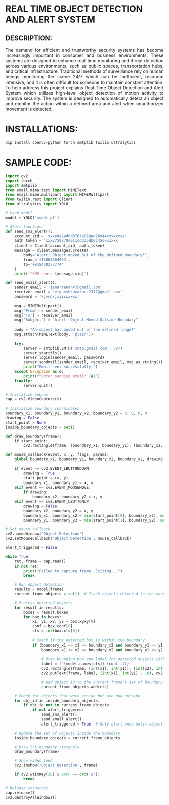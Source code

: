 # REAL TIME OBJECT DETECTION AND ALERT SYSTEM
## DESCRIPTION:
<div align="justify">
The demand for efficient and trustworthy security systems has become increasingly important in consumer and business environments. These systems are designed to enhance real-time monitoring and threat detection across various environments, such as public spaces, transportation hubs, and critical infrastructure. Traditional methods of surveillance rely on human beings monitoring the scene 24/7 which can be inefficient, resource intensive, and it is often difficult for someone to maintain constant attention.  To help address this project explains Real-Time Object Detection and Alert System which utilizes high-level object detection of motion activity to improve security. The system is designed to automatically detect an object and monitor the action within a defined area and alert when unauthorized movement is detected.
</div>

# INSTALLATIONS:
```
pip install opencv-python torch smtplib twilio ultralytics
```

# SAMPLE CODE:
```py
import cv2
import torch
import smtplib
from email.mime.text import MIMEText
from email.mime.multipart import MIMEMultipart
from twilio.rest import Client
from ultralytics import YOLO

# Load model
model = YOLO('model.pt')

# Alert functions
def send_sms_alert():
    account_sid = 'xxxe8a2ad0d3787e018ad2b944xxxxxxxx'
    auth_token = 'xxx2759270d0c1cd335db0c45dxxxxxx'
    client = Client(account_sid, auth_token)
    message = client.messages.create(
        body="Alert: Object moved out of the defined boundary!",
        from_='+15803664963',
        to='+918438373774'
    )
    print(f"SMS sent: {message.sid}")

def send_email_alert():
    sender_email = 'janartanan47@gmail.com'
    receiver_email = 'vigneshkumaran.2317@gmail.com'
    password = 'kjvcdxjxjixxxxxx'
    
    msg = MIMEMultipart()
    msg['From'] = sender_email
    msg['To'] = receiver_email
    msg['Subject'] = "Alert: Object Moved Outside Boundary"
    
    body = "An object has moved out of the defined range!"
    msg.attach(MIMEText(body, 'plain'))
    
    try:
        server = smtplib.SMTP('smtp.gmail.com', 587)
        server.starttls()
        server.login(sender_email, password)
        server.sendmail(sender_email, receiver_email, msg.as_string())
        print("Email sent successfully.")
    except Exception as e:
        print(f"Error sending email: {e}")
    finally:
        server.quit()

# Initialize webcam
cap = cv2.VideoCapture(0)

# Initialize boundary coordinates
boundary_x1, boundary_y1, boundary_x2, boundary_y2 = 0, 0, 0, 0
drawing = False
start_point = None
inside_boundary_objects = set()

def draw_boundary(frame):
    if start_point:
        cv2.rectangle(frame, (boundary_x1, boundary_y1), (boundary_x2, boundary_y2), (0, 255, 0), 2)

def mouse_callback(event, x, y, flags, param):
    global boundary_x1, boundary_y1, boundary_x2, boundary_y2, drawing, start_point
    
    if event == cv2.EVENT_LBUTTONDOWN:
        drawing = True
        start_point = (x, y)
        boundary_x1, boundary_y1 = x, y
    elif event == cv2.EVENT_MOUSEMOVE:
        if drawing:
            boundary_x2, boundary_y2 = x, y
    elif event == cv2.EVENT_LBUTTONUP:
        drawing = False
        boundary_x2, boundary_y2 = x, y
        boundary_x1, boundary_x2 = min(start_point[0], boundary_x2), max(start_point[0], boundary_x2)
        boundary_y1, boundary_y2 = min(start_point[1], boundary_y2), max(start_point[1], boundary_y2)

# Set mouse callback
cv2.namedWindow('Object Detection')
cv2.setMouseCallback('Object Detection', mouse_callback)

alert_triggered = False

while True:
    ret, frame = cap.read()
    if not ret:
        print("Failed to capture frame. Exiting...")
        break

    # Run object detection
    results = model(frame)
    current_frame_objects = set()  # Track objects detected in the current frame within boundary

    # Process detected objects
    for result in results:
        boxes = result.boxes
        for box in boxes:
            x1, y1, x2, y2 = box.xyxy[0]
            conf = box.conf[0]
            cls = int(box.cls[0])
            
            # Check if the detected box is within the boundary
            if (boundary_x1 <= x1 <= boundary_x2 and boundary_y1 <= y1 <= boundary_y2 and
                boundary_x1 <= x2 <= boundary_x2 and boundary_y1 <= y2 <= boundary_y2):
                
                # Draw bounding box and label for detected objects within boundary
                label = f'{model.names[cls]} {conf:.2f}'
                cv2.rectangle(frame, (int(x1), int(y1)), (int(x2), int(y2)), (255, 0, 0), 2)
                cv2.putText(frame, label, (int(x1), int(y1) - 10), cv2.FONT_HERSHEY_SIMPLEX, 0.5, (255, 255, 255), 2)

                # Add object ID to the current frame's set of boundary objects
                current_frame_objects.add(cls)

    # Check for objects that were inside but are now outside
    for obj_id in inside_boundary_objects:
        if obj_id not in current_frame_objects:
            if not alert_triggered:
                send_sms_alert()
                send_email_alert()
                alert_triggered = True  # Only alert once until object returns

    # Update the set of objects inside the boundary
    inside_boundary_objects = current_frame_objects

    # Draw the boundary rectangle
    draw_boundary(frame)

    # Show video feed
    cv2.imshow('Object Detection', frame)

    if cv2.waitKey(30) & 0xFF == ord('q'):
        break

# Release resources
cap.release()
cv2.destroyAllWindows()
```


